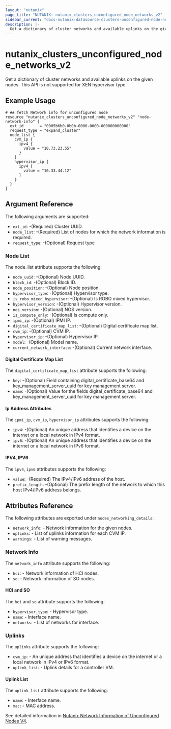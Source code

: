 ```yaml
---
layout: "nutanix"
page_title: "NUTANIX: nutanix_clusters_unconfigured_node_networks_v2"
sidebar_current: "docs-nutanix-datasource-clusters-unconfigured-node-networks-v2"
description: |-
  Get a dictionary of cluster networks and available uplinks on the given nodes. This API is not supported for XEN hypervisor type.
---
```


# nutanix_clusters_unconfigured_node_networks_v2

Get a dictionary of cluster networks and available uplinks on the given nodes. This API is not supported for XEN hypervisor type.

## Example Usage

```hcl
# ## fetch Network info for unconfigured node
resource "nutanix_clusters_unconfigured_node_networks_v2" "node-network-info" {
  ext_id       = "0005b6b0-0b0b-0000-0000-000000000000"
  request_type = "expand_cluster"
  node_list {
    cvm_ip {
      ipv4 {
        value = "10.73.23.55"
      }
    }
    hypervisor_ip {
      ipv4 {
        value = "10.33.44.12"
      }
    }
  }
}

```

## Argument Reference

The following arguments are supported:

* `ext_id`: -(Required) Cluster UUID.
* `node_list`: -(Required) List of nodes for which the network information is required.
* `request_type`: -(Optional) Request type

### Node List
The node_list attribute supports the following:

* `node_uuid`: -(Optional) Node UUID.
* `block_id`: -(Optional) Block ID.
* `node_position`: -(Optional) Node position.
* `hypervisor_type`: -(Optional) Hypervisor type.
* `is_robo_mixed_hypervisor`: -(Optional) Is ROBO mixed hypervisor.
* `hypervisor_version`: -(Optional) Hypervisor version.
* `nos_version`: -(Optional) NOS version.
* `is_compute_only`: -(Optional) Is compute only.
* `ipmi_ip`: -(Optional) IPMI IP.
* `digital_certificate_map_list`: -(Optional) Digital certificate map list.
* `cvm_ip`: -(Optional) CVM IP.
* `hypervisor_ip`: -(Optional) Hypervisor IP.
* `model`: -(Optional) Model name.
* `current_network_interface`: -(Optional) Current network interface.

#### Digital Certificate Map List
The `digital_certificate_map_list` attribute supports the following:

* `key`: -(Optional) Field containing digital_certificate_base64 and key_management_server_uuid for key management server.
* `name`: -(Optional) Value for the fields digital_certificate_base64 and key_management_server_uuid for key management server.

#### Ip Address Attributes
The `ipmi_ip`, `cvm_ip`, `hypervisor_ip` attributes supports the following:

* `ipv4`: -(Optional) An unique address that identifies a device on the internet or a local network in IPv4 format.
* `ipv6`: -(Optional) An unique address that identifies a device on the internet or a local network in IPv6 format.


#### IPV4, IPV6
The `ipv4`, `ipv6` attributes supports the following:

* `value`: -(Required) The IPv4/IPv6 address of the host.
* `prefix_length`: -(Optional) The prefix length of the network to which this host IPv4/IPv6 address belongs.

## Attributes Reference
The following attributes are exported under `nodes_networking_details`:

* `network_info`: - Network information for the given nodes.
* `uplinks`: - List of uplinks information for each CVM IP.
* `warnings`: - List of warning messages.


### Network Info
The `network_info` attribute supports the following:

* `hci`: - Network information of HCI nodes.
* `so`: - Network information of SO nodes.

#### HCI and SO
The `hci` and `so` attribute supports the following:

* `hypervisor_type`: - Hypervisor type.
* `name`: - Interface name.
* `networks`: - List of networks for interface.

### Uplinks
The `uplinks` attribute supports the following:

* `cvm_ip`: - An unique address that identifies a device on the internet or a local network in IPv4 or IPv6 format.
* `uplink_list`: - Uplink details for a controller VM.

#### Uplink List
The `uplink_list` attribute supports the following:

* `name`: - Interface name.
* `mac`: - MAC address.

See detailed information in [Nutanix Network Information of Unconfigured Nodes V4](https://developers.nutanix.com/api-reference?namespace=clustermgmt&version=v4.0#tag/Clusters/operation/fetchNodeNetworkingDetails).
